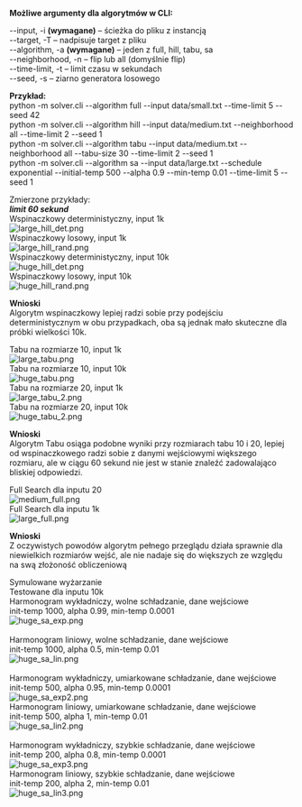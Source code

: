 **Możliwe argumenty dla algorytmów w CLI:**

--input, -i **(wymagane)** – ścieżka do pliku z instancją<br>
--target, -T – nadpisuje target z pliku<br>
--algorithm, -a **(wymagane)** – jeden z full, hill, tabu, sa<br>
--neighborhood, -n – flip lub all (domyślnie flip)<br>
--time-limit, -t – limit czasu w sekundach<br>
--seed, -s – ziarno generatora losowego<br>

**Przykład:**<br>
python -m solver.cli --algorithm full --input data/small.txt --time-limit 5 --seed 42<br>
python -m solver.cli --algorithm hill --input data/medium.txt --neighborhood all --time-limit 2 --seed 1<br>
python -m solver.cli --algorithm tabu --input data/medium.txt --neighborhood all --tabu-size 30 --time-limit 2 --seed 1<br>
python -m solver.cli --algorithm sa --input data/large.txt --schedule exponential --initial-temp 500 --alpha 0.9 --min-temp 0.01 --time-limit 5 --seed 1<br>

Zmierzone przykłady:<br>
**_limit 60 sekund_**<br>
Wspinaczkowy deterministyczny, input 1k<br>
![large_hill_det.png](assets%2Flarge_hill_det.png)<br>
Wspinaczkowy losowy, input 1k<br>
![large_hill_rand.png](assets%2Flarge_hill_rand.png)<br>
Wspinaczkowy deterministyczny, input 10k<br>
![huge_hill_det.png](assets%2Fhuge_hill_det.png)<br>
Wspinaczkowy losowy, input 10k<br>
![huge_hill_rand.png](assets%2Fhuge_hill_rand.png)<br>

**Wnioski**<br>
Algorytm wspinaczkowy lepiej radzi sobie przy podejściu deterministycznym 
w obu przypadkach, oba są jednak mało skuteczne dla próbki wielkości 10k.<br>

Tabu na rozmiarze 10, input 1k <br>
![large_tabu.png](assets%2Flarge_tabu.png)<br>
Tabu na rozmiarze 10, input 10k <br>
![huge_tabu.png](assets%2Fhuge_tabu.png)<br>
Tabu na rozmiarze 20, input 1k <br>
![large_tabu_2.png](assets%2Flarge_tabu_2.png)<br>
Tabu na rozmiarze 20, input 10k <br>
![huge_tabu_2.png](assets%2Fhuge_tabu_2.png)<br>

**Wnioski**<br>
Algorytm Tabu osiąga podobne wyniki przy rozmiarach tabu 10 i 20, lepiej od wspinaczkowego radzi sobie z danymi wejściowymi 
większego rozmiaru, ale w ciągu 60 sekund nie jest w stanie znaleźć zadowalająco bliskiej odpowiedzi.<br>

Full Search dla inputu 20 <br>
![medium_full.png](assets%2Fmedium_full.png)<br>
Full Search dla inputu 1k <br>
![large_full.png](assets%2Flarge_full.png)<br>

**Wnioski**<br>
Z oczywistych powodów algorytm pełnego przeglądu działa sprawnie dla niewielkich rozmiarów wejść,
ale nie nadaje się do większych ze względu na swą złożoność obliczeniową<br>

Symulowane wyżarzanie<br>
Testowane dla inputu 10k<br>
Harmonogram wykładniczy, wolne schładzanie, dane wejściowe<br>
init-temp 1000, alpha 0.99, min-temp 0.0001<br>
![huge_sa_exp.png](assets%2Fhuge_sa_exp.png)<br><br>
Harmonogram liniowy, wolne schładzanie, dane wejściowe<br>
init-temp 1000, alpha 0.5, min-temp 0.01<br>
![huge_sa_lin.png](assets%2Fhuge_sa_lin.png)<br><br>
Harmonogram wykładniczy, umiarkowane schładzanie, dane wejściowe<br>
init-temp 500, alpha 0.95, min-temp 0.0001<br>
![huge_sa_exp2.png](assets%2Fhuge_sa_exp2.png)<br>
Harmonogram liniowy, umiarkowane schładzanie, dane wejściowe<br>
init-temp 500, alpha 1, min-temp 0.01<br>
![huge_sa_lin2.png](assets%2Fhuge_sa_lin2.png)<br><br>
Harmonogram wykładniczy, szybkie schładzanie, dane wejściowe<br>
init-temp 200, alpha 0.8, min-temp 0.0001<br>
![huge_sa_exp3.png](assets%2Fhuge_sa_exp3.png)<br>
Harmonogram liniowy, szybkie schładzanie, dane wejściowe<br>
init-temp 200, alpha 2, min-temp 0.01<br>
![huge_sa_lin3.png](assets%2Fhuge_sa_lin3.png)<br>